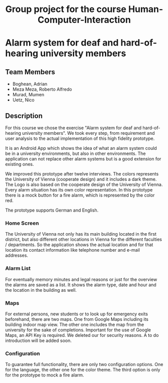 
# <div style="text-align: center">Group project for the course Human-Computer-Interaction</div>
# Alarm system for deaf and hard-of-hearing university members


## Team Members
- Boghean, Adrian
- Meza Meza, Roberto Alfredo
- Murad, Mumen
- Uetz, Nico

## Description
For this course we chose the exercise "Alarm system for deaf and hard-of-hearing university members".
We took every step, from requirement and user analysis to the actual implementation of this high fidelity
prototype.

It is an Android App which shows the idea of what an alarm system could be in a university environments, but
also in other environments. The application can not replace other alarm systems but is a good extension for
existing ones.

We improved this prototype after twelve interviews. The colors represents the University of Vienna
(cooperate design) and it includes a dark theme. The Logo is also based on the cooperate design of the
University of Vienna. Every alarm situation has its own color representation. In this prototype there
is a mock button for a fire alarm, which is represented by the color red.

The prototype supports German and English.

### Home Screen
The University of Vienna not only has its main building located in the first district, but also different
other locations in Vienna for the different faculties / departments. So the application shows the actual
location and for that location its contact information like telephone number and e-mail addresses.


### Alarm List
For eventually memory minutes and legal reasons or just for the overview the alarms are saved as a list.
It shows the alarm type, date and hour and the location in the building as well.


### Maps
For external persons, new students or to look up for emergency exits beforehand, there are two
maps. One from Google Maps including its building indoor map view. The other one includes the
map from the university for the sake of completions. Important for the use of Google Maps, an
API Key is required. We deleted our for security reasons. A to do introduction will be added soon.


### Configuration
To guarantee full functionality, there are only two configuration options. One for the language, the
other one for the color theme. The third option is only for the prototype to mock a fire alarm.


<!--
## Readme - M4

* Gruppe:       18:00
* Team-Nr.:     312
* Projektthema: Alarmsystem für gehörlose Universitätsangehörige

### Implementierung

Framework:	    Android

API-Version:	API 28

Gerät(e), auf dem(denen) getestet wurde:

Hr. Meza Meza:
Pixel 4 - API 28 (Emulator)
Pixel 3 - API 30 (Emulator)
Pixel 2 - API 28 (Emulator)
Samsung A50 - API 30 

Hr. Murad:
Pixel 2 - API 30 (Emulator)
Samsung Note 9 

Hr. Uetz:
Pixel 2 - API 30 (Emulator)
Samsung S8+ - API 28

Hr. Boghean:
Pixel 2 - API 30 (Emulator)
OnePlus 5T - API 29

Externe Libraries und Frameworks:
AndroidPdfViewer (https://github.com/barteksc/AndroidPdfViewer)
Picasso (https://square.github.io/picasso)

Dauer der Entwicklung:

Hr. Meza Meza: ~2 Stunden (MS3: 25 Stunden und 30 Minuten)

Hr. Murad: ~2 Stunden (MS3: 23 Stunden und 35 Minuten)

Hr. Uetz: ~2 Stunden (MS3: 22 Stunden)

Hr. Boghean: ~1.5 Stunden (MS3: 24 Stunden)


Weitere Anmerkungen:
Dark Mode ist jetzt implementiert. Außerdem wurde die Schriftgröße der Titel
vergrößert. Buttongröße der Karten- und Sprachauswahl wurden ebenso vergrößert.
Weiters sind jetzt die Inhalte aller Fragments ins Englische übersetzt
worden. Die Sprache bleibt außerdem gespeichert und der / die Benutzer*in bekommt
ein Feedback beim Wechsel der Sprache.

Die Mock Button kann jetzt nur hintereinander ausgeführt werden, anstatt parallel.
Des Weiteren wurde die APK Größe von ca. 60 MB auf etwas weniger als 20 MB verringert.
Zusätzlich werden release APKs für vier gängigsten Architekuren unterstützt und es
gibt eine Universale APK.
-->